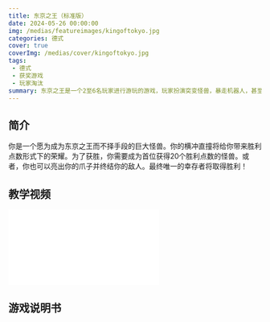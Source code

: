 ```yaml
---
title: 东京之王（标准版）
date: 2024-05-26 00:00:00
img: /medias/featureimages/kingoftokyo.jpg
categories: 德式
cover: true
coverImg: /medias/cover/kingoftokyo.jpg
tags:
 - 德式
 - 获奖游戏
 - 玩家淘汰
summary: 东京之王是一个2至6名玩家进行游玩的游戏，玩家扮演突变怪兽，暴走机器人，甚至是异种外星人，以投掷骰子，获得最佳骰子组合来选择自己的策略。是要进攻对手吗？还是治愈惨重的伤害？或是准备更多的能量方块以增强怪兽的超能力？迈步向前为您的胜利之路奋斗吧！
---
```


## 简介

你是一个愿为成为东京之王而不择手段的巨大怪兽。你的横冲直撞将给你带来胜利点数形式下的荣耀。为了获胜，你需要成为首位获得20个胜利点数的怪兽。或者，你也可以亮出你的爪子并终结你的敌人。最终唯一的幸存者将取得胜利！



## 教学视频

<div class="auto-resizable-iframe">
  <div>
  <iframe src="//player.bilibili.com/player.html?isOutside=true&aid=33409494&bvid=BV1oW411y7qc&cid=58485383&p=1&autoplay=0&poster=1&muted=0" scrolling="no" border="0" frameborder="no" framespacing="0" allowfullscreen="true"></iframe>
  </div>
</div>

## 游戏说明书